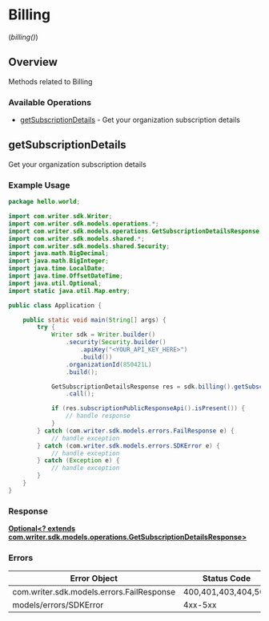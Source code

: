 # Billing
(*billing()*)

## Overview

Methods related to Billing

### Available Operations

* [getSubscriptionDetails](#getsubscriptiondetails) - Get your organization subscription details

## getSubscriptionDetails

Get your organization subscription details

### Example Usage

```java
package hello.world;

import com.writer.sdk.Writer;
import com.writer.sdk.models.operations.*;
import com.writer.sdk.models.operations.GetSubscriptionDetailsResponse;
import com.writer.sdk.models.shared.*;
import com.writer.sdk.models.shared.Security;
import java.math.BigDecimal;
import java.math.BigInteger;
import java.time.LocalDate;
import java.time.OffsetDateTime;
import java.util.Optional;
import static java.util.Map.entry;

public class Application {

    public static void main(String[] args) {
        try {
            Writer sdk = Writer.builder()
                .security(Security.builder()
                    .apiKey("<YOUR_API_KEY_HERE>")
                    .build())
                .organizationId(850421L)
                .build();

            GetSubscriptionDetailsResponse res = sdk.billing().getSubscriptionDetails()
                .call();

            if (res.subscriptionPublicResponseApi().isPresent()) {
                // handle response
            }
        } catch (com.writer.sdk.models.errors.FailResponse e) {
            // handle exception
        } catch (com.writer.sdk.models.errors.SDKError e) {
            // handle exception
        } catch (Exception e) {
            // handle exception
        }
    }
}
```


### Response

**[Optional<? extends com.writer.sdk.models.operations.GetSubscriptionDetailsResponse>](../../models/operations/GetSubscriptionDetailsResponse.md)**
### Errors

| Error Object                              | Status Code                               | Content Type                              |
| ----------------------------------------- | ----------------------------------------- | ----------------------------------------- |
| com.writer.sdk.models.errors.FailResponse | 400,401,403,404,500                       | application/json                          |
| models/errors/SDKError                    | 4xx-5xx                                   | */*                                       |
